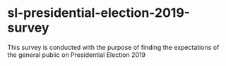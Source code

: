 # sl-presidential-election-2019-survey
This survey is conducted with the purpose of finding the expectations of the general public on Presidential Election 2019
